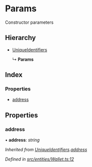 # Params

Constructor parameters

## Hierarchy

* [UniqueIdentifiers](_entities_wallet_.uniqueidentifiers.md)

  ↳ **Params**

## Index

### Properties

* [address](_entities_wallet_.params.md#address)

## Properties

### address

• **address**: _string_

_Inherited from_ [_UniqueIdentifiers_](_entities_wallet_.uniqueidentifiers.md)_._[_address_](_entities_wallet_.uniqueidentifiers.md#address)

_Defined in_ [_src/entities/Wallet.ts:12_](https://github.com/PolymathNetwork/polymath-sdk/blob/e8bbc1e/src/entities/Wallet.ts#L12)

